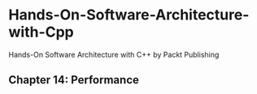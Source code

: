 # Hands-On-Software-Architecture-with-Cpp
Hands-On Software Architecture with C++ by Packt Publishing 

## Chapter 14: Performance
